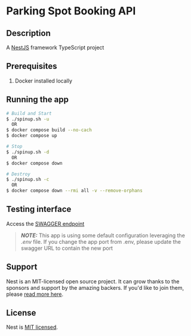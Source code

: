 # Parking Spot Booking API

## Description

A [NestJS](https://github.com/nestjs/nest) framework TypeScript project

## Prerequisites
1. Docker installed locally

## Running the app

```bash
# Build and Start 
$ ./spinup.sh -u
  OR
$ docker compose build --no-cach
$ docker compose up

# Stop
$ ./spinup.sh -d
  OR
$ docker compose down

# Destroy
$ ./spinup.sh -c
  OR
$ docker compose down --rmi all -v --remove-orphans
```

## Testing interface
Access the [SWAGGER endpoint](http://localhost:3000/api/swagger)
> **_NOTE:_** This app is using some default configuration leveraging the  *.env* file. If you change the app port from .env, please update the swagger URL to contain the new port


## Support

Nest is an MIT-licensed open source project. It can grow thanks to the sponsors and support by the amazing backers. If you'd like to join them, please [read more here](https://docs.nestjs.com/support).

## License

Nest is [MIT licensed](LICENSE).
